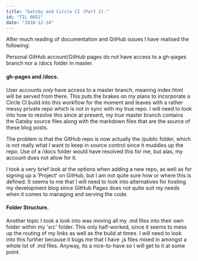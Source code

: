 ```yaml
---
title: "Gatsby and Circle CI (Part 2)."
id: "TIL 0052"
date: "2018-12-24"
---
```


After much reading of documentation and GitHub issues I have realised the following: 

Personal GitHub account/GitHub pages do not have access to a gh-pages branch nor a /docs folder in master.


#### gh-pages and /docs.


User accounts *only* have access to a master branch, meaning index.html will be served from there. This puts the brakes on my plans to incorporate a Circle CI build into this workflow for the moment and leaves with a rather messy private repo which is not in sync with my true repo. I will need to look into how to resolve this since at present, my *true* master branch contains the Gatsby source files along with the markdown files that are the source of these blog posts. 


The problem is that the GitHub repo is now actually the /public folder, which is not really what I want to keep in source control since it muddies up the repo. Use of a /docs folder would have resolved this for me, but alas, my account does not allow for it. 


I took a very brief look at the options when adding a new repo, as well as for signing up a 'Project' on GitHub, but I am not quite sure how or where this is defined. It seems to me that I will need to look into alternatives for hosting my development blog since GitHub Pages does not quite suit my needs when it comes to managing and serving the code. 


#### Folder Structure.

Another topic I took a look into was moving all my .md files into their own folder within my 'src' folder. This only half-worked, since it seems to mess up the routing of my links as well as the build at times. I will need to look into this further because it bugs me that I have .js files mixed in amongst a whole lot of .md files. Anyway, its a nice-to-have so I will get to it at some point. 




